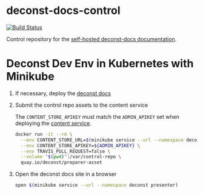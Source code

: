 # deconst-docs-control

[![Build Status](https://travis-ci.org/deconst/deconst-docs-control.svg?branch=master)](https://travis-ci.org/deconst/deconst-docs-control)

Control repository for the [self-hosted deconst-docs documentation](https://deconst.horse).

# Deconst Dev Env in Kubernetes with Minikube

1. If necessary, deploy the [deconst docs](https://github.com/deconst/deconst-docs#deconst-dev-env-in-kubernetes-with-minikube)

1. Submit the control repo assets to the content service

    The `CONTENT_STORE_APIKEY` must match the `ADMIN_APIKEY` set when deploying the [content service](https://github.com/deconst/content-service#deconst-dev-env-in-kubernetes-with-minikube).

    ```bash
    docker run -it --rm \
      --env CONTENT_STORE_URL=$(minikube service --url --namespace deconst content) \
      --env CONTENT_STORE_APIKEY=${ADMIN_APIKEY} \
      --env TRAVIS_PULL_REQUEST=false \
      --volume "$(pwd)":/var/control-repo \
      quay.io/deconst/preparer-asset
    ```

1. Open the deconst docs site in a browser

    ```bash
    open $(minikube service --url --namespace deconst presenter)
    ```
